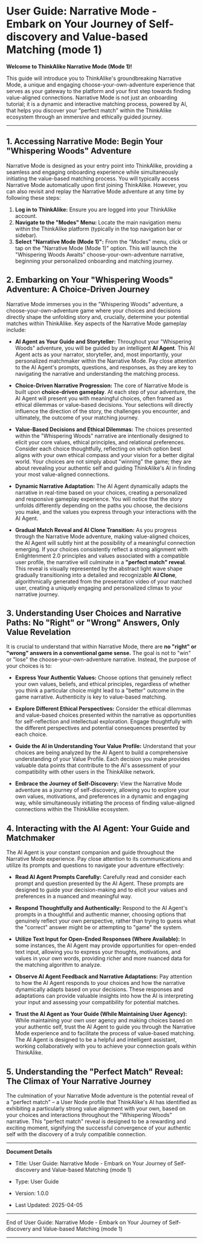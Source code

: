 # User Guide: Narrative Mode - Embark on Your Journey of Self-discovery and Value-based Matching (mode 1)

**Welcome to ThinkAlike Narrative Mode (Mode 1)!**

This guide will introduce you to ThinkAlike's groundbreaking Narrative Mode, a unique and engaging choose-your-own-adventure experience that serves as your gateway to the platform and your first step towards finding value-aligned connections.  Narrative Mode is not just an onboarding tutorial; it is a dynamic and interactive matching process, powered by AI, that helps you discover your "perfect match" within the ThinkAlike ecosystem through an immersive and ethically guided journey.

---

## 1. Accessing Narrative Mode: Begin Your "Whispering Woods" Adventure

Narrative Mode is designed as your entry point into ThinkAlike, providing a seamless and engaging onboarding experience while simultaneously initiating the value-based matching process.  You will typically access Narrative Mode automatically upon first joining ThinkAlike.  However, you can also revisit and replay the Narrative Mode adventure at any time by following these steps:

1. **Log in to ThinkAlike:** Ensure you are logged into your ThinkAlike account.
2. **Navigate to the "Modes" Menu:** Locate the main navigation menu within the ThinkAlike platform (typically in the top navigation bar or sidebar).
3. **Select "Narrative Mode (Mode 1)":** From the "Modes" menu, click or tap on the "Narrative Mode (Mode 1)" option. This will launch the "Whispering Woods Awaits" choose-your-own-adventure narrative, beginning your personalized onboarding and matching journey.

## 2. Embarking on Your "Whispering Woods" Adventure: A Choice-Driven Journey

Narrative Mode immerses you in the "Whispering Woods" adventure, a choose-your-own-adventure game where your choices and decisions directly shape the unfolding story and, crucially, determine your potential matches within ThinkAlike.  Key aspects of the Narrative Mode gameplay include:

* **AI Agent as Your Guide and Storyteller:**  Throughout your "Whispering Woods" adventure, you will be guided by an intelligent **AI Agent**. This AI Agent acts as your narrator, storyteller, and, most importantly, your personalized matchmaker within the Narrative Mode.  Pay close attention to the AI Agent's prompts, questions, and responses, as they are key to navigating the narrative and understanding the matching process.

* **Choice-Driven Narrative Progression:** The core of Narrative Mode is built upon **choice-driven gameplay**.  At each step of your adventure, the AI Agent will present you with meaningful choices, often framed as ethical dilemmas or value-based decisions.  Your selections will directly influence the direction of the story, the challenges you encounter, and ultimately, the outcome of your matching journey.

* **Value-Based Decisions and Ethical Dilemmas:** The choices presented within the "Whispering Woods" narrative are intentionally designed to elicit your core values, ethical principles, and relational preferences.  Consider each choice thoughtfully, reflecting on which option best aligns with your own ethical compass and your vision for a better digital world.  Your choices are not simply about "winning" the game; they are about revealing your authentic self and guiding ThinkAlike's AI in finding your most value-aligned connections.

* **Dynamic Narrative Adaptation:** The AI Agent dynamically adapts the narrative in real-time based on your choices, creating a personalized and responsive gameplay experience.  You will notice that the story unfolds differently depending on the paths you choose, the decisions you make, and the values you express through your interactions with the AI Agent.

* **Gradual Match Reveal and AI Clone Transition:** As you progress through the Narrative Mode adventure, making value-aligned choices, the AI Agent will subtly hint at the possibility of a meaningful connection emerging.  If your choices consistently reflect a strong alignment with Enlightenment 2.0 principles and values associated with a compatible user profile, the narrative will culminate in a **"perfect match" reveal**.  This reveal is visually represented by the abstract light wave shape gradually transitioning into a detailed and recognizable **AI Clone**, algorithmically generated from the presentation video of your matched user, creating a uniquely engaging and personalized climax to your narrative journey.

## 3. Understanding User Choices and Narrative Paths: No "Right" or "Wrong" Answers, Only Value Revelation

It is crucial to understand that within Narrative Mode, there are **no "right" or "wrong" answers in a conventional game sense.**  The goal is not to "win" or "lose" the choose-your-own-adventure narrative. Instead, the purpose of your choices is to:

* **Express Your Authentic Values:**  Choose options that genuinely reflect your own values, beliefs, and ethical principles, regardless of whether you think a particular choice might lead to a "better" outcome in the game narrative.  Authenticity is key to value-based matching.

* **Explore Different Ethical Perspectives:**  Consider the ethical dilemmas and value-based choices presented within the narrative as opportunities for self-reflection and intellectual exploration.  Engage thoughtfully with the different perspectives and potential consequences presented by each choice.

* **Guide the AI in Understanding Your Value Profile:** Understand that your choices are being analyzed by the AI Agent to build a comprehensive understanding of your Value Profile.  Each decision you make provides valuable data points that contribute to the AI's assessment of your compatibility with other users in the ThinkAlike network.

* **Embrace the Journey of Self-Discovery:**  View the Narrative Mode adventure as a journey of self-discovery, allowing you to explore your own values, motivations, and preferences in a dynamic and engaging way, while simultaneously initiating the process of finding value-aligned connections within the ThinkAlike ecosystem.

## 4. Interacting with the AI Agent: Your Guide and Matchmaker

The AI Agent is your constant companion and guide throughout the Narrative Mode experience.  Pay close attention to its communications and utilize its prompts and questions to navigate your adventure effectively:

* **Read AI Agent Prompts Carefully:**  Carefully read and consider each prompt and question presented by the AI Agent. These prompts are designed to guide your decision-making and to elicit your values and preferences in a nuanced and meaningful way.

* **Respond Thoughtfully and Authentically:** Respond to the AI Agent's prompts in a thoughtful and authentic manner, choosing options that genuinely reflect your own perspective, rather than trying to guess what the "correct" answer might be or attempting to "game" the system.

* **Utilize Text Input for Open-Ended Responses (Where Available):**  In some instances, the AI Agent may provide opportunities for open-ended text input, allowing you to express your thoughts, motivations, and values in your own words, providing richer and more nuanced data for the matching algorithm to analyze.

* **Observe AI Agent Feedback and Narrative Adaptations:**  Pay attention to how the AI Agent responds to your choices and how the narrative dynamically adapts based on your decisions. These responses and adaptations can provide valuable insights into how the AI is interpreting your input and assessing your compatibility for potential matches.

* **Trust the AI Agent as Your Guide (While Maintaining User Agency):**  While maintaining your own user agency and making choices based on your authentic self, trust the AI Agent to guide you through the Narrative Mode experience and to facilitate the process of value-based matching.  The AI Agent is designed to be a helpful and intelligent assistant, working collaboratively with you to achieve your connection goals within ThinkAlike.

## 5. Understanding the "Perfect Match" Reveal: The Climax of Your Narrative Journey

The culmination of your Narrative Mode adventure is the potential reveal of a "perfect match" – a User Node profile that ThinkAlike's AI has identified as exhibiting a particularly strong value alignment with your own, based on your choices and interactions throughout the "Whispering Woods" narrative. This "perfect match" reveal is designed to be a rewarding and exciting moment, signifying the successful convergence of your authentic self with the discovery of a truly compatible connection.

---

**Document Details**

* Title: User Guide: Narrative Mode - Embark on Your Journey of Self-discovery and Value-based Matching (mode 1)

* Type: User Guide

* Version: 1.0.0

* Last Updated: 2025-04-05

---

End of User Guide: Narrative Mode - Embark on Your Journey of Self-discovery and Value-based Matching (mode 1)

---
